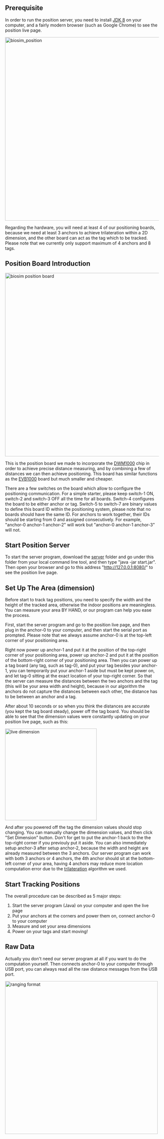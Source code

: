 ## Prerequisite
In order to run the position server, you need to install [JDK 8](http://www.oracle.com/technetwork/java/javase/downloads/index.html) on your computer, and a fairly modern browser (such as Google Chrome) to see the position live page.

<img width="600" alt="biosim_position" src="https://user-images.githubusercontent.com/4184020/29588169-7f68b336-875e-11e7-8dc2-1988d71707ef.png">


Regarding the hardware, you will need at least 4 of our positioning boards, because we need at least 3 anchors to achieve trilateration within a 2D dimension, and the other board can act as the tag which to be tracked. Please note that we currently only support maximum of 4 anchors and 8 tags.

## Position Board Introduction
<img width="600" alt="biosim position board" src="https://user-images.githubusercontent.com/4184020/32562351-6f10fb82-c47c-11e7-986a-0bf4a30917f2.png">

This is the position board we made to incorporate the [DWM1000](https://www.decawave.com/products/dwm1000-module) chip in order to achieve precise distance measuring, and by combining a few of distances we can then achieve positioning. This board has similar functions as the [EVB1000](https://www.decawave.com/products/trek1000) board but much smaller and cheaper.

There are a few switches on the board which allow to configure the positioning communication. For a simple starter, please keep switch-1 ON, switch-2 and switch-3 OFF all the time for all boards. Switch-4 configures the board to be either anchor or tag. Switch-5 to switch-7 are binary values to define this board ID within the positioning system, please note that no boards should have the same ID. For anchors to work together, their IDs should be starting from 0 and assigned consecutively. For example, "anchor-0 anchor-1 anchor-2" will work but "anchor-0 anchor-1 anchor-3" will not.

## Start Position Server
To start the server program, download the [server](https://github.com/hanaldo/biosim_servers/tree/master/position_server/server) folder and go under this folder from your local command line tool, and then type "java -jar start.jar". Then open your browser and go to this address "http://127.0.0.1:8080/" to see the position live page.

## Set Up The Area (dimension)
Before start to track tag positions, you need to specify the width and the height of the tracked area, otherwise the indoor positions are meaningless. You can measure your area BY HAND, or our program can help you ease the process.

First, start the server program and go to the position live page, and then plug in the anchor-0 to your computer, and then start the serial port as prompted. Please note that we always assume anchor-0 is at the top-left corner of your positioning area.

Right now power up anchor-1 and put it at the position of the top-right corner of your positioning area, power up anchor-2 and put it at the position of the bottom-right corner of your positioning area. Then you can power up a tag board (any tag, such as tag-0), and put your tag besides your anchor-1, you can temporarily put your anchor-1 aside but must be kept power on, and let tag-0 sitting at the exact location of your top-right corner. So that the server can measure the distances between the two anchors and the tag (this will be your area width and height), because in our algorithm the anchors do not capture the distances between each other, the distance has to be between an anchor and a tag.

After about 10 seconds or so when you think the distances are accurate (you kept the tag board steady), power off the tag board. You should be able to see that the dimension values were constantly updating on your position live page, such as this:

<img width="300" alt="live dimension" src="https://user-images.githubusercontent.com/4184020/32579106-bb72eda6-c4ad-11e7-8791-222fea004337.gif">


And after you powered off the tag the dimension values should stop changing. You can manually change the dimension values, and then click "Set Dimension" button. Don't for get to put the anchor-1 back to the the top-right corner if you previouly put it aside. You can also immediately setup anchor-3 after setup anchor-2, because the width and height are already measured between the 3 anchors. Our server program can work with both 3 anchors or 4 anchors, the 4th anchor should sit at the bottom-left corner of your area, having 4 anchors may reduce more location computation error due to the [trilateration](https://github.com/lemmingapex/trilateration) algorithm we used.

## Start Tracking Positions
The overall procedure can be described as 5 major steps:
1. Start the server program (Java) on your computer and open the live page
2. Put your anchors at the corners and power them on, connect anchor-0 to your computer
3. Measure and set your area dimensions
4. Power on your tags and start moving!

## Raw Data
Actually you don't need our server program at all if you want to do the computation yourself. Then connects anchor-0 to your computer through USB port, you can always read all the raw distance messages from the USB port.

<img width="500" alt="ranging format" src="https://user-images.githubusercontent.com/4184020/32630321-48ec4b5c-c56a-11e7-91fd-ff69d52910db.png">
